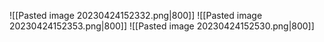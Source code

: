 ![[Pasted image 20230424152332.png|800]]
![[Pasted image 20230424152353.png|800]]
![[Pasted image 20230424152530.png|800]]
